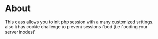 # About
This class allows you to init php session with a many customized settings. also it has cookie challenge to prevent sessions flood (i.e flooding your server inodes)\
